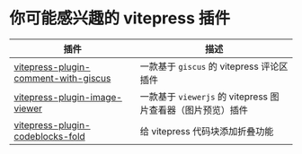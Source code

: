 # 你可能感兴趣的 vitepress 插件

| 插件                                                                                                                 | 描述                                        |
|--------------------------------------------------------------------------------------------------------------------|-------------------------------------------|
| [vitepress-plugin-comment-with-giscus](https://github.com/T-miracle/vitepress-plugin-comment-with-giscus.git)      | 一款基于 `giscus` 的 vitepress 评论区插件           |
| [vitepress-plugin-image-viewer](https://github.com/T-miracle/vitepress-plugin-image-viewer)                        | 一款基于 `viewerjs` 的 vitepress 图片查看器（图片预览）插件 |
| [vitepress-plugin-codeblocks-fold](https://github.com/T-miracle/vitepress-plugin-codeblocks-fold)                  | 给 vitepress 代码块添加折叠功能                     |
